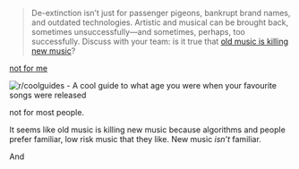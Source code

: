 > De-extinction isn’t just for passenger pigeons, bankrupt brand names, and outdated technologies. Artistic and musical can be brought back, sometimes unsuccessfully—and sometimes, perhaps, too successfully. Discuss with your team: is it true that [old music is killing new music](https://www.theatlantic.com/ideas/archive/2022/01/old-music-killing-new-music/621339/)?

[not for me](https://www.last.fm/user/kk-spartans/listening-report#music-by-decade)

![r/coolguides - A cool guide to what age you were when your favourite songs were released](https://i.redd.it/ksflqvc32u3d1.jpeg)

not for most people.

It seems like old music is killing new music because algorithms and people prefer familiar, low risk music that they like. New music *isn’t* familiar.

And 